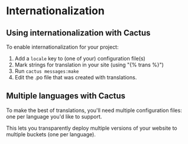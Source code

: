 Internationalization
====================

Using internationalization with Cactus
--------------------------------------

To enable internationalization for your project:

  1. Add a `locale` key to (one of your) configuration file(s)
  2. Mark strings for translation in your site (using "{% trans %}")
  3. Run `cactus messages:make`
  4. Edit the .po file that was created with translations.


Multiple languages with Cactus
------------------------------

To make the best of translations, you'll need multiple configuration files: one per language you'd like to support.

This lets you transparently deploy multiple versions of your website to multiple buckets (one per language).
